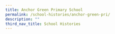 ```yaml
---
title: Anchor Green Primary School
permalink: /school-histories/anchor-green-pri/
description: ""
third_nav_title: School Histories
---
```

